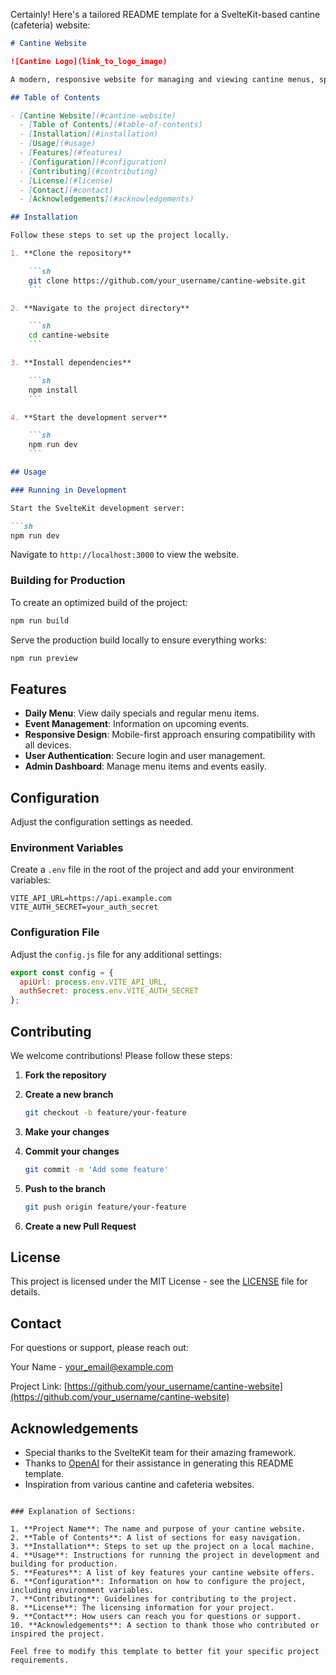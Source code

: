 Certainly! Here's a tailored README template for a SvelteKit-based cantine (cafeteria) website:

```markdown
# Cantine Website

![Cantine Logo](link_to_logo_image)

A modern, responsive website for managing and viewing cantine menus, specials, and events built with SvelteKit.

## Table of Contents

- [Cantine Website](#cantine-website)
  - [Table of Contents](#table-of-contents)
  - [Installation](#installation)
  - [Usage](#usage)
  - [Features](#features)
  - [Configuration](#configuration)
  - [Contributing](#contributing)
  - [License](#license)
  - [Contact](#contact)
  - [Acknowledgements](#acknowledgements)

## Installation

Follow these steps to set up the project locally.

1. **Clone the repository**

    ```sh
    git clone https://github.com/your_username/cantine-website.git
    ```

2. **Navigate to the project directory**

    ```sh
    cd cantine-website
    ```

3. **Install dependencies**

    ```sh
    npm install
    ```

4. **Start the development server**

    ```sh
    npm run dev
    ```

## Usage

### Running in Development

Start the SvelteKit development server:

```sh
npm run dev
```

Navigate to `http://localhost:3000` to view the website.

### Building for Production

To create an optimized build of the project:

```sh
npm run build
```

Serve the production build locally to ensure everything works:

```sh
npm run preview
```

## Features

- **Daily Menu**: View daily specials and regular menu items.
- **Event Management**: Information on upcoming events.
- **Responsive Design**: Mobile-first approach ensuring compatibility with all devices.
- **User Authentication**: Secure login and user management.
- **Admin Dashboard**: Manage menu items and events easily.

## Configuration

Adjust the configuration settings as needed.

### Environment Variables

Create a `.env` file in the root of the project and add your environment variables:

```env
VITE_API_URL=https://api.example.com
VITE_AUTH_SECRET=your_auth_secret
```

### Configuration File

Adjust the `config.js` file for any additional settings:

```javascript
export const config = {
  apiUrl: process.env.VITE_API_URL,
  authSecret: process.env.VITE_AUTH_SECRET
};
```

## Contributing

We welcome contributions! Please follow these steps:

1. **Fork the repository**

2. **Create a new branch**

    ```sh
    git checkout -b feature/your-feature
    ```

3. **Make your changes**

4. **Commit your changes**

    ```sh
    git commit -m 'Add some feature'
    ```

5. **Push to the branch**

    ```sh
    git push origin feature/your-feature
    ```

6. **Create a new Pull Request**

## License

This project is licensed under the MIT License - see the [LICENSE](LICENSE) file for details.

## Contact

For questions or support, please reach out:

Your Name - [your_email@example.com](mailto:your_email@example.com)

Project Link: [https://github.com/your_username/cantine-website](https://github.com/your_username/cantine-website)

## Acknowledgements

- Special thanks to the SvelteKit team for their amazing framework.
- Thanks to [OpenAI](https://www.openai.com) for their assistance in generating this README template.
- Inspiration from various cantine and cafeteria websites.
```

### Explanation of Sections:

1. **Project Name**: The name and purpose of your cantine website.
2. **Table of Contents**: A list of sections for easy navigation.
3. **Installation**: Steps to set up the project on a local machine.
4. **Usage**: Instructions for running the project in development and building for production.
5. **Features**: A list of key features your cantine website offers.
6. **Configuration**: Information on how to configure the project, including environment variables.
7. **Contributing**: Guidelines for contributing to the project.
8. **License**: The licensing information for your project.
9. **Contact**: How users can reach you for questions or support.
10. **Acknowledgements**: A section to thank those who contributed or inspired the project.

Feel free to modify this template to better fit your specific project requirements.
